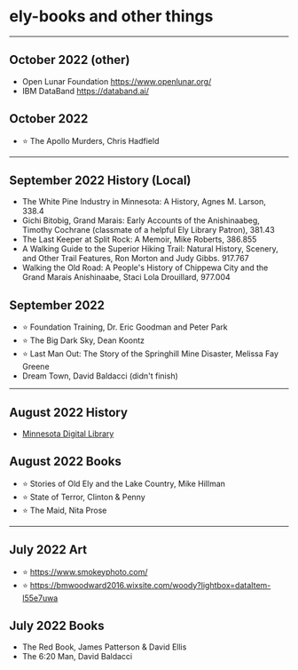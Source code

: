 # ely-books and other things

---

## October 2022 (other)

- Open Lunar Foundation <https://www.openlunar.org/>
- IBM DataBand <https://databand.ai/>

## October 2022

- ⭐ The Apollo Murders, Chris Hadfield

---

## September 2022 History (Local)

- The White Pine Industry in Minnesota: A History, Agnes M. Larson, 338.4
- Gichi Bitobig, Grand Marais: Early Accounts of the Anishinaabeg, Timothy Cochrane (classmate of a helpful Ely Library Patron), 381.43
- The Last Keeper at Split Rock: A Memoir, Mike Roberts, 386.855
- A Walking Guide to the Superior Hiking Trail: Natural History, Scenery, and Other Trail Features, Ron Morton and Judy Gibbs. 917.767
- Walking the Old Road: A People's History of Chippewa City and the Grand Marais Anishinaabe, Staci Lola Drouillard, 977.004

## September 2022

- ⭐ Foundation Training, Dr. Eric Goodman and Peter Park
- ⭐ The Big Dark Sky, Dean Koontz
- ⭐ Last Man Out: The Story of the Springhill Mine Disaster, Melissa Fay Greene
- Dream Town, David Baldacci (didn't finish)

---

## August 2022 History

- [Minnesota Digital Library](https://mndigital.org/)

## August 2022 Books

- ⭐ Stories of Old Ely and the Lake Country, Mike Hillman
- ⭐ State of Terror, Clinton & Penny
- ⭐ The Maid, Nita Prose

---

## July 2022 Art

- ⭐ <https://www.smokeyphoto.com/>
- ⭐ <https://bmwoodward2016.wixsite.com/woody?lightbox=dataItem-l55e7uwa>

## July 2022 Books

- The Red Book, James Patterson & David Ellis
- The 6:20 Man, David Baldacci
